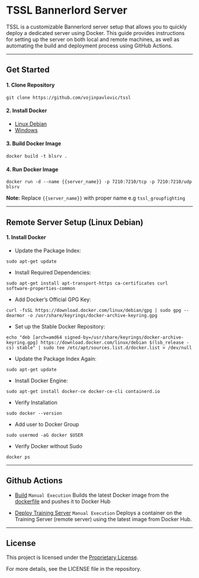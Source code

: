 # TSSL Bannerlord Server
TSSL is a customizable Bannerlord server setup that allows you to quickly deploy a dedicated server using Docker. This guide provides instructions for setting up the server on both local and remote machines, as well as automating the build and deployment process using GitHub Actions.

---

## Get Started

#### 1. Clone Repository
`git clone https://github.com/vojinpavlovic/tssl`

#### 2. Install Docker 
- [Linux Debian](https://docs.docker.com/engine/install/debian/)
- [Windows](https://docs.docker.com/desktop/setup/install/windows-install/) 

#### 3. Build Docker Image
`docker build -t blsrv .`

#### 4. Run Docker Image
`docker run -d --name {{server_name}} -p 7210:7210/tcp -p 7210:7210/udp blsrv`

**Note:** Replace `{{server_name}}` with proper name e.g `tssl_groupfighting`

---

## Remote Server Setup (Linux Debian)

#### 1. Install Docker
- Update the Package Index: 
``` 
sudo apt-get update 
```

- Install Required Dependencies:
``` 
sudo apt-get install apt-transport-https ca-certificates curl software-properties-common
```

- Add Docker’s Official GPG Key:
```
curl -fsSL https://download.docker.com/linux/debian/gpg | sudo gpg --dearmor -o /usr/share/keyrings/docker-archive-keyring.gpg
```

- Set up the Stable Docker Repository:
```
echo "deb [arch=amd64 signed-by=/usr/share/keyrings/docker-archive-keyring.gpg] https://download.docker.com/linux/debian $(lsb_release -cs) stable" | sudo tee /etc/apt/sources.list.d/docker.list > /dev/null
```

- Update the Package Index Again:
```
sudo apt-get update
```

- Install Docker Engine:
```
sudo apt-get install docker-ce docker-ce-cli containerd.io
```

- Verify Installation
```
sudo docker --version
```

- Add user to Docker Group
```
sudo usermod -aG docker $USER
```

- Verify Docker without Sudo
```
docker ps
```

---

## Github Actions
- [Build](https://github.com/vojinpavlovic/tssl/actions/workflows/deploy.yml) `Manual Execution`
Builds the latest Docker image from the [dockerfile](https://github.com/vojinpavlovic/tssl/blob/main/dockerfile) and pushes it to Docker Hub

- [Deploy Training Server](https://github.com/vojinpavlovic/tssl/actions/workflows/deploy_training_srv.yml) `Manual Execution`
Deploys a container on the Training Server (remote server) using the latest image from Docker Hub.

---

## License

This project is licensed under the [Proprietary License](https://github.com/vojinpavlovic/tssl/blob/main/LICENSE).

For more details, see the LICENSE file in the repository.